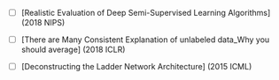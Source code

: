 + [ ] [Realistic Evaluation of Deep Semi-Supervised Learning Algorithms] (2018 NIPS)

+ [ ] [There are Many Consistent Explanation of unlabeled data_Why you should average] (2018 ICLR)

+ [ ] [Deconstructing the Ladder Network Architecture] (2015 ICML)


